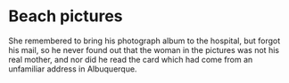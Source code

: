 Beach pictures==============



She remembered to bring his photograph album to the hospital, but forgot his mail, so he never found out that the woman in the pictures was not his real mother, and nor did he read the card which had come from an unfamiliar address in Albuquerque.